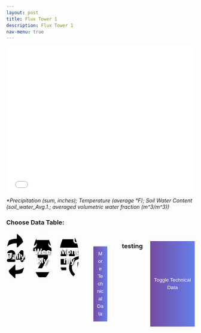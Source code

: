 ```yaml
---
layout: post
title: Flux Tower 1
description: Flux Tower 1
nav-menu: true
---
```

<head>
<style>
    /* ================= Basic Grid Styles ================= */
 .grid-container {
       margin-top: 0;  /* Reduce space before the first plot */
   }
 

    .grid-item {
        position: relative;
        padding-top: 100%;
        overflow: hidden;
        border: none;
    }

    .grid-item a,
    .grid-item img {
        position: absolute;
        top: 0;
        left: 0;
        right: 0;
        bottom: 0;
        border: none;
    }

    .grid-item img {
        width: 100%;
        height: 100%;
        object-fit: cover;
        outline: none;
    }

    .grid-item span {
        font-size: 2rem;
        text-shadow: 2px 2px 4px rgba(0, 0, 0, 0.5);
        z-index: 2;
        font-weight: bold;
    }

    /* ================= Toggle Icons and Labels ================= */
    .toggle-icons {
        display: flex;
        justify-content: center;
        gap: 20px;
        margin: 20px 0;
    }

    .icon {
        width: 120px;
        height: 120px;
        border-radius: 50%;
        cursor: pointer;
        display: flex;
        align-items: center;
        justify-content: center;
        overflow: hidden;
        position: relative; /* Important for proper positioning of label */
    }

    .icon img {
       width: 100%;  /* Reduced size to ensure the whole image is seen */
       height: 100%;
       object-fit: cover; /* Changed to 'contain' to ensure whole image is visible */
       margin: 0; /* Center the image */
     }
    .content {
        display: none;
    }

    .icon-label {
        position: absolute;
        top: 50%;
        left: 50%;
        transform: translate(-50%, -50%);
          text-shadow: 2px 2px 4px rgba(0, 0, 0, 0.7);
        width: 100%;
        text-align: center;
        font-size: 20px;
        font-weight: bold;
        color: white;
    }


    .icon-daily { 
    background: linear-gradient(to right, #85a3e0, #1e57a8); 
    }
    .icon-weekly { 
        background: linear-gradient(to right, #a57ad8, #501a7a); 
    }
    .icon-monthly { 
        background: linear-gradient(to right, #7cd68f, #2a8c39); 
    }

    /* ================= Collapsible Button and Full-Screen Styles ================= */
    .collapsible {
        background: linear-gradient(to right, #764BA2, #667EEA);
         line-height: 1.5;
        color: white;
        border: none;
        display: block;
        margin: 20px auto;
        padding: 10px;
        width: 50%;
        text-align: center;
        cursor: pointer;
        transition: background-color 0.5s;
    }

    .collapsible:hover { background: linear-gradient(to right, #667EEA, #764BA2); }

    .full-screen-text-container {
        background: linear-gradient(to right, #764BA2, #667EEA);
        border-radius: 5px;
        margin: 20px auto;
        cursor: pointer;
    }

    .full-screen-link {
        display: block;
        padding: 10px;
        color: white;
        text-decoration: none;
        text-align: center;
    }

    .full-screen-link:focus {
    outline: none;
}

    .full-screen-link h4 {
       margin: 0;
       text-align: center;
    }

    .full-screen-link:hover { background-color: rgba(0, 0, 0, 0.2); }

    /* ================= Table Styles ================= */
    .data-table { display: none; }

    table.dataTable {
        background-color: darkgray;
        color: white;
    }

    table.dataTable thead th {
        background-color: gray;
        color: white;
    }

    table.dataTable tbody td { color: white; }

    .view-toggle-button {
        background-color: black;
        color: blue;
        padding: 10px 20px;
        border: none;
        margin: 10px;
        cursor: pointer;
        display: inline-block;
        transition: background-color 0.3s ease;
    }

    .view-toggle-button:hover {
        background-color: #1a1a1a;
        color: deepskyblue;
    }

    .plot-container {
    display: none;
    }


    /* ================= Media Queries ================= */
    @media (min-width: 768px) {
        .grid-item span {
            font-size: 3rem;
            font-weight: 900;
        }
    }
</style>

<!-- Long Term Data -->
<div class="grid-container">
    <div class="grid-item">
         <div class="container">
            <div class="html-object">
                <iframe width="100%" height="400" frameborder="0" scrolling="no" src="longterm_plots/longterm_daily_plotly_fluxtower1.html">
                </iframe>
                <i>*Precipitation (sum, inches); Temperature (average °F); Soil Water Content (soil_water_Avg.1.; averaged volumetric water fraction (m^3/m^3))</i>
            </div>
        </div>
    </div>
</div>




<!-- Choose Data View -->
<h3>Choose Data Table:</h3>
<div class="toggle-icons">
    <div class="icon icon-daily" data-view="daily">
        <span class="icon-label">Daily</span>
        <img src="images/daily.jpg" alt="Daily Icon">
        <div class="plot-container">
            <iframe width="100%" height="430" frameborder="0" scrolling="no" src="longterm_plots/datatable_daily_fluxtower1.html"></iframe>
        </div>
    </div>
    <div class="icon icon-weekly" data-view="weekly">
        <img src="images/weekly.png" alt="Weekly Icon">
        <span class="icon-label">Weekly</span>
       <div class="plot-container">
            <iframe width="100%" height="430" frameborder="0" scrolling="no" src="longterm_plots/datatable_daily_fluxtower1.html"></iframe>
        </div>
        </div>
    <div class="icon icon-monthly" data-view="monthly">
        <img src="images/monthly.jpg" alt="Monthly Icon">
        <span class="icon-label">Monthly</span>
       <div class="plot-container">
            <iframe width="100%" height="430" frameborder="0" scrolling="no" src="longterm_plots/datatable_daily_fluxtower1.html"></iframe>
        </div>
</div>

<!-- More Technical Data -->
<button class="collapsible">More Technical Data</button>
<div class="content">
    <div class="">
        <div class="html-object">
            <iframe width="100%" height="600" frameborder="0" scrolling="no" src="longterm_plots/longterm_plotly_fluxtower1.html"></iframe>
            <h4><i>*Simply click your variable of interest!</i></h4>
        </div>
    </div>

    <h4>For Full View:</h4>
    <div class="full-screen-text-">
        <a href="https://kesondrakey.github.io/longterm_plots/longterm_plotly_fluxtower1.html" class="full-screen-link">View in Full Screen <i>*Simply click your variable of interest!</i> </a>
    </div>
</div>



<!-- More Technical Data -->
<h3>testing</h3>
<button class="collapsible">Toggle Technical Data</button> <!-- This button will toggle the content below -->
<div class="content">
 <div class="container">
    <div class="html-object">
      <!-- Here's where you add the iframe to embed the Plotly graph -->
      <iframe width="100%" height="800" frameborder="0" scrolling="no" src="longterm_plots/longterm_plotly_fluxtower1.html">
      </iframe>
          <h4><i>*Simply click your variable of interest!</i></h4>
    </div>
  </div>



<script>
// Get all the icons
const icons = document.querySelectorAll('.icon');

icons.forEach(icon => {
    icon.addEventListener('click', function() {
        // Hide all plots
        const allPlots = document.querySelectorAll('.plot-container');
        allPlots.forEach(plot => {
            plot.style.display = "none";
        });

        // Show the associated plot for the clicked icon
        const thisPlot = this.querySelector('.plot-container');
        if (thisPlot) {
            thisPlot.style.display = "block";
        }
    });
});
    
// Collapsible Functionality
var coll = document.getElementsByClassName("collapsible");
var contents = document.getElementsByClassName("content");
for (let i = 0; i < coll.length; i++) {
    contents[i].style.display = "none"; // Set default state to hidden

    coll[i].addEventListener("click", function() {
        this.classList.toggle("active");
        var content = this.nextElementSibling;
        content.style.display = content.style.display === "block" ? "none" : "block";
    });
}


   // Data View Toggle
    const icons = document.querySelectorAll('.icon');  // target the icon itself
// rest of the code remains unchanged

const tables = document.querySelectorAll('.data-table');

icons.forEach(icon => {
    icon.addEventListener('click', function() {
        const view = this.getAttribute('data-view');

        tables.forEach(table => {
            if (table.getAttribute('data-view') === view) {
                table.style.display = table.style.display === "none" ? "block" : "none";
            } else {
                table.style.display = "none";
            }
        });
    });
});

</script>

